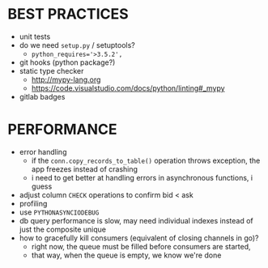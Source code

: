 # BEST PRACTICES

- unit tests
- do we need `setup.py` / setuptools?
	- `python_requires='>3.5.2',`
- git hooks (python package?)
- static type checker
	- http://mypy-lang.org
	- https://code.visualstudio.com/docs/python/linting#_mypy
- gitlab badges

# PERFORMANCE

- error handling
	- if the `conn.copy_records_to_table()` operation throws exception, the app freezes instead of crashing
	- i need to get better at handling errors in asynchronous functions, i guess
- adjust column `CHECK` operations to confirm bid < ask
- profiling
- use `PYTHONASYNCIODEBUG`
- db query performance is slow, may need individual indexes instead of just the composite unique
- how to gracefully kill consumers (equivalent of closing channels in go)?
	- right now, the queue must be filled before consumers are started,
	- that way, when the queue is empty, we know we're done
